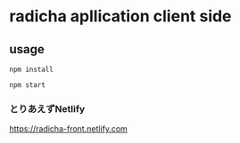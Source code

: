 # radicha apllication client side

## usage
```shell
npm install
```

```shell
npm start
```

### とりあえずNetlify
https://radicha-front.netlify.com